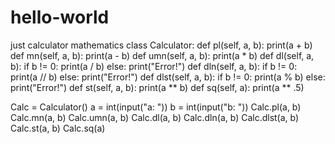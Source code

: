 # hello-world
just calculator mathematics
class Calculator:
    def pl(self, a, b):
        print(a + b)
    def mn(self, a, b):
        print(a - b)
    def umn(self, a, b):
            print(a * b)
    def dl(self, a, b):
        if  b != 0:
            print(a / b)
        else:
            print("Error!")
    def dln(self, a, b):
        if  b != 0:
            print(a // b)
        else:
            print("Error!")
    def dlst(self, a, b):
        if  b != 0:
            print(a % b)
        else:
            print("Error!")
    def st(self, a, b):
        print(a ** b)
    def sq(self, a):
        print(a ** .5)

Calc = Calculator()
a = int(input("a: "))
b = int(input("b: "))
Calc.pl(a, b)
Calc.mn(a, b)
Calc.umn(a, b)
Calc.dl(a, b)
Calc.dln(a, b)
Calc.dlst(a, b)
Calc.st(a, b)
Calc.sq(a)
